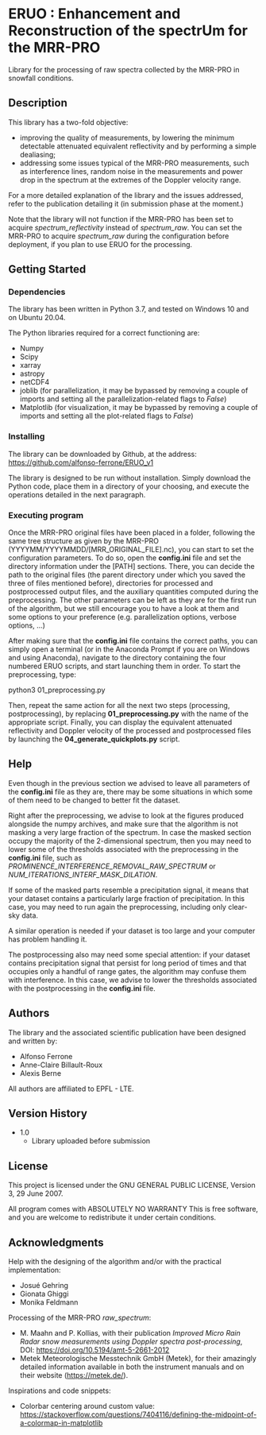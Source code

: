 # ERUO : Enhancement and Reconstruction of the spectrUm for the MRR-PRO

Library for the processing of raw spectra collected by the MRR-PRO in snowfall conditions.

## Description

This library has a two-fold objective:
* improving the quality of measurements, by lowering the minimum detectable attenuated equivalent reflectivity and by performing a simple dealiasing;
* addressing some issues typical of the MRR-PRO measurements, such as interference lines, random noise in the measurements and power drop in the spectrum at the extremes of the Doppler velocity range.

For a more detailed explanation of the library and the issues addressed, refer to the publication detailing it (in submission phase at the moment.)

Note that the library will not function if the MRR-PRO has been set to acquire *spectrum_reflectivity* instead of *spectrum_raw*.
You can set the MRR-PRO to acquire *spectrum_raw* during the configuration before deployment, if you plan to use ERUO for the processing.

## Getting Started

### Dependencies

The library has been written in Python 3.7, and tested on Windows 10 and on Ubuntu 20.04.

The Python libraries required for a correct functioning are:
* Numpy
* Scipy
* xarray
* astropy
* netCDF4
* joblib (for parallelization, it may be bypassed by removing a couple of imports and setting all the parallelization-related flags to *False*)
* Matplotlib (for visualization, it may be bypassed by removing a couple of imports and setting all the plot-related flags to *False*)

### Installing

The library can be downloaded by Github, at the address:
https://github.com/alfonso-ferrone/ERUO_v1

The library is designed to be run without installation.
Simply download the Python code, place them in a directory of your choosing, and execute the operations detailed in the next paragraph.

### Executing program

Once the MRR-PRO original files have been placed in a folder, following the same tree structure as given by the MRR-PRO (YYYYMM/YYYYMMDD/[MRR_ORIGINAL_FILE].nc), you can start to set the configuration parameters.
To do so, open the **config.ini** file and set the directory information under the [PATH] sections.
There, you can decide the path to the original files (the parent directory under which you saved the three of files mentioned before), directories for processed and postprocessed output files, and the auxiliary quantities computed during the preprocessing.
The other parameters can be left as they are for the first run of the algorithm, but we still encourage you to have a look at them and some options to your preference (e.g. parallelization options, verbose options, ...)

After making sure that the **config.ini** file contains the correct paths, you can simply open a terminal (or in the Anaconda Prompt if you are on Windows and using Anaconda), navigate to the directory containing the four numbered ERUO scripts, and start launching them in order.
To start the preprocessing, type:

python3 01_preprocessing.py

Then, repeat the same action for all the next two steps (processing, postprocessing), by replacing **01_preprocessing.py** with the name of the appropriate script.
Finally, you can display the equivalent attenuated reflectivity and Doppler velocity of the processed and postprocessed files by launching the **04_generate_quickplots.py** script.

## Help

Even though in the previous section we advised to leave all parameters of the **config.ini** file as they are, there may be some situations in which some of them need to be changed to better fit the dataset.

Right after the preprocessing, we advise to look at the figures produced alongside the numpy archives, and make sure that the algorithm is not masking a very large fraction of the spectrum.
In case the masked section occupy the majority of the 2-dimensional spectrum, then you may need to lower some of the thresholds associated with the preprocessing in the **config.ini** file, such as
*PROMINENCE_INTERFERENCE_REMOVAL_RAW_SPECTRUM* or *NUM_ITERATIONS_INTERF_MASK_DILATION*.

If some of the masked parts resemble a precipitation signal, it means that your dataset contains a particularly large fraction of precipitation.
In this case, you may need to run again the preprocessing, including only clear-sky data.

A similar operation is needed if your dataset is too large and your computer has problem handling it.

The postprocessing also may need some special attention: if your dataset contains precipitation signal that persist for long period of times and that occupies only  a handful of range gates, the algorithm may confuse them with interference.
In this case, we advise to lower the thresholds associated with the postprocessing in the **config.ini** file.

## Authors

The library and the associated scientific publication have been designed and written by:
* Alfonso Ferrone
* Anne-Claire Billault-Roux
* Alexis Berne

All authors are affiliated to EPFL - LTE.


## Version History

* 1.0
	* Library uploaded before submission

## License
This project is licensed under the GNU GENERAL PUBLIC LICENSE, Version 3, 29 June 2007.

All program comes with ABSOLUTELY NO WARRANTY
This is free software, and you are welcome to redistribute it under certain conditions.

## Acknowledgments

Help with the designing of the algorithm and/or with the practical implementation:
* Josué Gehring
* Gionata Ghiggi
* Monika Feldmann

Processing of the MRR-PRO *raw_spectrum*:
* M. Maahn and P. Kollias, with their publication *Improved Micro Rain Radar snow measurements using Doppler spectra post-processing*, DOI: https://doi.org/10.5194/amt-5-2661-2012
* Metek Meteorologische Messtechnik GmbH (Metek), for their amazingly detailed information available in both the instrument manuals and on their website (https://metek.de/).

Inspirations and code snippets:
* Colorbar centering around custom value: https://stackoverflow.com/questions/7404116/defining-the-midpoint-of-a-colormap-in-matplotlib